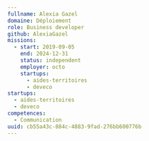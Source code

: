 ```yaml
---
fullname: Alexia Gazel
domaine: Déploiement
role: Business developer
github: AlexiaGazel
missions:
  - start: 2019-09-05
    end: 2024-12-31
    status: independent
    employer: octo
    startups:
      - aides-territoires
      - deveco
startups:
  - aides-territoires
  - deveco
competences:
  - Communication
uuid: cb55a43c-884c-4883-9fad-276bb600776b
---
```

